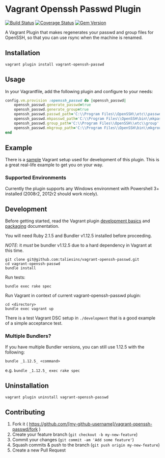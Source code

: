 # Vagrant Openssh Passwd Plugin

[![Build Status](https://travis-ci.org/taliesins/vagrant-openssh-passwd.svg)](https://travis-ci.org/taliesins/vagrant-openssh-passwd)
[![Coverage Status](https://coveralls.io/repos/taliesins/vagrant-openssh-passwd/badge.svg?branch=master)](https://coveralls.io/r/taliesins/vagrant-openssh-passwd?branch=master)
[![Gem Version](https://badge.fury.io/rb/vagrant-openssh-passwd.svg)](http://badge.fury.io/rb/vagrant-openssh-passwd)

A Vagrant Plugin that makes regenerates your passwd and group files for OpenSSH, so that you can use rsync when the machine is renamed.

## Installation

```vagrant plugin install vagrant-openssh-passwd```

## Usage

In your Vagrantfile, add the following plugin and configure to your needs:

```ruby
config.vm.provision :openssh_passwd do |openssh_passwd|
    openssh_passwd.generate_passwd=true
    openssh_passwd.generate_group=true
    openssh_passwd.passwd_path='C:\\Program Files\\OpenSSH\\etc\\passwd'
    openssh_passwd.mkpasswd_path='C:\\Program Files\\OpenSSH\bin\\mkpasswd.exe'
    openssh_passwd.group_path='C:\\Program Files\\OpenSSH\\etc\\group'
    openssh_passwd.mkgroup_path='C:\\Program Files\\OpenSSH\bin\\mkgroup.exe'
end
```
## Example

There is a [sample](https://github.com/taliesins/vagrant-openssh-passwd/tree/master/development) Vagrant setup used for development of this plugin. 
This is a great real-life example to get you on your way.

### Supported Environments

Currently the plugin supports any Windows environment with Powershell 3+ installed (2008r2, 2012r2 should work nicely).

## Development

Before getting started, read the Vagrant plugin [development basics](https://docs.vagrantup.com/v2/plugins/development-basics.html) and [packaging](https://docs.vagrantup.com/v2/plugins/packaging.html) documentation.

You will need Ruby 2.1.5 and Bundler v1.12.5 installed before proceeding.

_NOTE_: it _must_ be bundler v1.12.5 due to a hard dependency in Vagrant at this time.

```
git clone git@github.com:taliesins/vagrant-openssh-passwd.git
cd vagrant-openssh-passwd
bundle install
```

Run tests:
```
bundle exec rake spec
```

Run Vagrant in context of current vagrant-openssh-passwd plugin:
```
cd <directory>
bundle exec vagrant up
```

There is a test Vagrant DSC setup in `./development` that is a good example of a simple acceptance test.

### Multiple Bundlers?

If you have multiple Bundler versions, you can still use 1.12.5 with the following:

```
bundle _1.12.5_ <command>
```

e.g. `bundle _1.12.5_ exec rake spec`

## Uninstallation

```vagrant plugin uninstall vagrant-openssh-passwd```

## Contributing

1. Fork it ( https://github.com/[my-github-username]/vagrant-openssh-passwd/fork )
2. Create your feature branch (`git checkout -b my-new-feature`)
3. Commit your changes (`git commit -am 'Add some feature'`)
4. Squash commits & push to the branch (`git push origin my-new-feature`)
5. Create a new Pull Request
